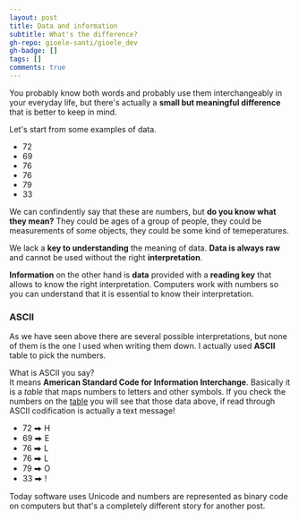 ```yaml
---
layout: post
title: Data and information
subtitle: What's the difference?
gh-repo: gioele-santi/gioele_dev
gh-badge: []
tags: []
comments: true
---
```


You probably know both words and probably use them interchangeably in your everyday life, but there's actually a **small but meaningful difference** that is better to keep in mind.

Let's start from some examples of data.
- 72 
- 69
- 76
- 76
- 79
- 33

We can confindently say that these are numbers, but **do you know what they mean?**
They could be ages of a group of people, they could be measurements of some objects, they could be some kind of temeperatures.

We lack a **key to understanding** the meaning of data. **Data is always raw** and cannot be used without the right **interpretation**.

**Information** on the other hand is **data** provided with a **reading key** that allows to know the right interpretation. Computers work with numbers so you can understand that it is essential to know their interpretation. 

### ASCII

As we have seen above there are several possible interpretations, but none of them is the one I used when writing them down.
I actually used **ASCII** table to pick the numbers. 

What is ASCII you say?  
It means **American Standard Code for Information Interchange**. Basically it is a *table* that maps numbers to letters and other symbols. If you check the numbers on the [table](https://www.ascii-code.com) you will see that those data above, if read through ASCII codification is actually a text message!

- 72 ⮕ H
- 69 ⮕ E 
- 76 ⮕ L
- 76 ⮕ L
- 79 ⮕ O
- 33 ⮕ !

Today software uses Unicode and numbers are represented as binary code on computers but that's a completely different story for another post.